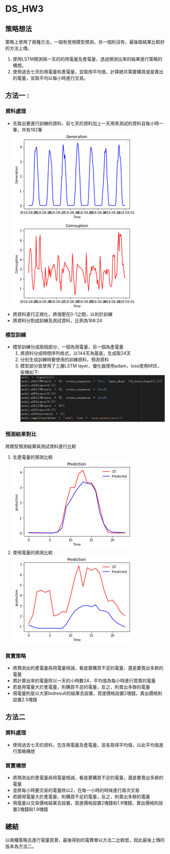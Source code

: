 # DS_HW3

## 策略想法
策略上使用了兩種方法，一個有使用模型預測，另一個則沒有，最後取結果比較好的方法上傳。
1. 使用LSTM預測隔一天的的用電量及產電量，透過預測出來的結果進行策略的構想。
2. 使用過去七天的用電量和產電量，並取用平均值，計算總共需要購買或是賣出的電量，並取平均以每小時進行交易。

## **方法一 :** 
### 資料處理
* 先取出要進行訓練的資料，前七天的資料加上一天用來測試的資料且每小時一筆，共有192筆  
  ![image](https://github.com/LinChiaWei/DS_HW3/blob/main/images/generate.png)
  ![image](https://github.com/LinChiaWei/DS_HW3/blob/main/images/cons.png)
* 將資料進行正規化，將值壓在0-1之間，以利於訓練
* 將資料分割成訓練及測試資料，比例為168:24
### 模型訓練
* 模型訓練分成兩個部分，一個為用電量，另一個為產電量
  1. 將資料分成時間序列格式，以144天為基底，生成取24天
  2. 分別生成訓練時要使用的訓練資料，預測資料
  3. 模型部分皆使用了三層LSTM layer，優化器使用adam，loss使用MSE，架構如下: 
      ![image](https://github.com/LinChiaWei/DS_HW3/blob/main/images/LSTM.png)

### 預測結果對比
將模型預測結果與測試資料進行比較
1. 生產電量的預測比較  
![image](https://github.com/LinChiaWei/DS_HW3/blob/main/images/gen_result.png)
2. 使用電量的預測比較  
![image](https://github.com/LinChiaWei/DS_HW3/blob/main/images/cons_result.png)

### 買賣策略
* 將預測出的產電量與用電量相減，看是要購買不足的電量，還是要賣出多餘的電量
* 將計算出來的電量除以一天的小時數24，平均值為每小時進行買賣的電量
* 若是用電量大於產電量，則購買不足的電量，反之，則賣出多餘的電量
* 用電量則是以大家bidresult的結果去設置，買進價格設置2塊錢，賣出價格則設置2.5塊錢

## 方法二
### 資料處理
* 使用過去七天的資料，包含用電量及產電量，並各取得平均值，以此平均值進行策略構想  

### 買賣構想
* 將預測出的產電量與用電量相減，看是要購買不足的電量，還是要賣出多餘的電量
* 並將每小時要交易的電量除以2，在每一小時的時候進行兩次交易
* 若總用電量大於產電量，則購買不足的電量，反之，則賣出多餘的電量
* 用電量以交易價格結果去設置，買進價格設置2塊錢和1.9塊錢，賣出價格則設置2塊錢和1.9塊錢

## 總結
以兩種策略去進行電量買賣，最後得到的電費單以方法二比較低，因此最後上傳的版本為方法二。
